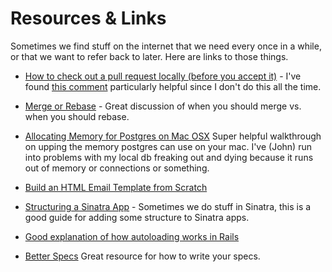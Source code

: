 # Resources & Links

Sometimes we find stuff on the internet that we need every once in a while, or that we want to refer back to later. Here are links to those things.

* [How to check out a pull request locally (before you accept it)](https://gist.github.com/piscisaureus/3342247) - I've found [this comment](https://gist.github.com/piscisaureus/3342247#comment-580127) particularly helpful since I don't do this all the time.

* [Merge or Rebase](http://blog.sourcetreeapp.com/2012/08/21/merge-or-rebase/) - Great discussion of when you should merge vs. when you should rebase.

* [Allocating Memory for Postgres on Mac OSX](http://support.bitrock.com/article/postgresql-cannot-allocate-memory-on-mac-os-x) Super helpful walkthrough on upping the memory postgres can use on your mac. I've (John) run into problems with my local db freaking out and dying because it runs out of memory or connections or something.

* [Build an HTML Email Template from Scratch](http://webdesign.tutsplus.com/tutorials/htmlcss-tutorials/build-an-html-email-template-from-scratch/)

* [Structuring a Sinatra App](http://blog.sourcing.io/structuring-sinatra) - Sometimes we do stuff in Sinatra, this is a good guide for adding some structure to Sinatra apps.

* [Good explanation of how autoloading works in Rails](http://pothibo.com/2013/07/namespace-stuff-in-your-app-folder/)

* [Better Specs](http://betterspecs.org/) Great resource for how to write your specs.
